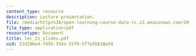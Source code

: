 ```yaml
---
content_type: resource
description: Lecture presentation.
file: /media/https%3A/open-learning-course-data-rc.s3.amazonaws.com/20-410j-molecular-cellular-and-tissue-biomechanics-be-410j-spring-2003/53d29be4f45b354a55f95f7e5bb18a54_lec_21_slides.pdf
file_type: application/pdf
resourcetype: Document
title: lec_21_slides.pdf
uid: 53d29be4-f45b-354a-55f9-5f7e5bb18a54
---
```

